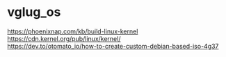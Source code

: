 # vglug_os

https://phoenixnap.com/kb/build-linux-kernel <br>
https://cdn.kernel.org/pub/linux/kernel/ <br>
https://dev.to/otomato_io/how-to-create-custom-debian-based-iso-4g37
